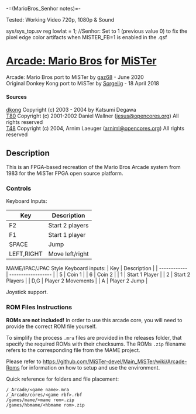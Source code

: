 -=(MarioBros_Senhor notes)=-

Tested: Working Video 720p, 1080p & Sound

sys/sys_top.sv reg lowlat = 1; //Senhor: Set to 1 (previous value 0) to fix the pixel edge color artifacts when MISTER_FB=1 is enabled in the .qsf

# [Arcade: Mario Bros](https://www.arcade-museum.com/game_detail.php?game_id=8624) for [MiSTer](https://github.com/MiSTer-devel/Main_MiSTer/wiki)

Arcade: Mario Bros port to MiSTer by [gaz68](https://github.com/gaz68) - June 2020  
Original Donkey Kong port to MiSTer by [Sorgelig](https://github.com/sorgelig) - 18 April 2018

#### Sources

[dkong](https://web.archive.org/web/20190330043320/http://www.geocities.jp/kwhr0/hard/fz80.html)  Copyright (c) 2003 - 2004 by Katsumi Degawa  
[T80](https://opencores.org/projects/t80)   Copyright (c) 2001-2002 Daniel Wallner (jesus@opencores.org) All rights reserved  
[T48](https://opencores.org/projects/t48)   Copyright (c) 2004, Arnim Laeuger (arniml@opencores.org) All rights reserved  

## Description

This is an FPGA-based recreation of the Mario Bros Arcade system from 1983 for the MiSTer FPGA open source platform.

### Controls

Keyboard Inputs:

| Key          | Description     |
| ------------ | --------------- |
| F2           | Start 2 players |
| F1           | Start 1 player  |
| SPACE        | Jump            |
| LEFT,RIGHT   | Move left/right |

MAME/IPAC/JPAC Style Keyboard inputs:
| Key          | Description        |
| ------------ | ------------------ |
| 5            | Coin 1             |
| 6            | Coin 2             |
| 1            | Start 1 Player     |
| 2            | Start 2 Players    |
| D,G          | Player 2 Movements |
| A            | Player 2 Jump      |

Joystick support.

### ROM Files Instructions

**ROMs are not included!** In order to use this arcade core, you will need to provide the correct ROM file yourself.

To simplify the process `.mra` files are provided in the releases folder, that specify the required ROMs with their checksums. The ROMs `.zip` filename refers to the corresponding file from the MAME project.

Please refer to https://github.com/MiSTer-devel/Main_MiSTer/wiki/Arcade-Roms for information on how to setup and use the environment.

Quick reference for folders and file placement:

```
/_Arcade/<game name>.mra
/_Arcade/cores/<game rbf>.rbf
/games/mame/<mame rom>.zip
/games/hbmame/<hbmame rom>.zip
```
